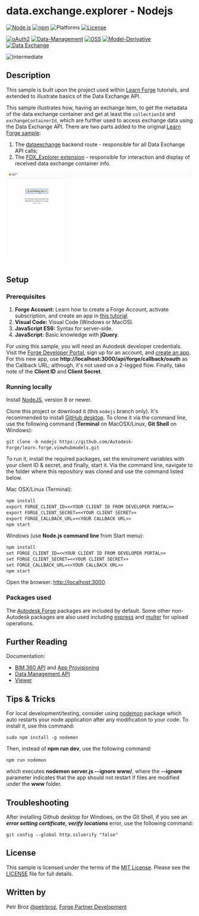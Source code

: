 # data.exchange.explorer - Nodejs

[![Node.js](https://img.shields.io/badge/Node.js-8.0-blue.svg)](https://nodejs.org/)
[![npm](https://img.shields.io/badge/npm-4.0-blue.svg)](https://www.npmjs.com/)
![Platforms](https://img.shields.io/badge/platform-windows%20%7C%20osx%20%7C%20linux-lightgray.svg)
[![License](http://img.shields.io/:license-mit-blue.svg)](http://opensource.org/licenses/MIT)

[![oAuth2](https://img.shields.io/badge/oAuth2-v1-green.svg)](http://developer.autodesk.com/)
[![Data-Management](https://img.shields.io/badge/Data%20Management-v1-green.svg)](http://developer.autodesk.com/)
[![OSS](https://img.shields.io/badge/OSS-v2-green.svg)](http://developer.autodesk.com/)
[![Model-Derivative](https://img.shields.io/badge/Model%20Derivative-v2-green.svg)](http://developer.autodesk.com/)
[![Data Exchange](https://img.shields.io/badge/Data%20Exchange-Beta-orange)](http://developer.autodesk.com/)

![Intermediate](https://img.shields.io/badge/Level-Intermediate-orange.svg)

## Description

This sample is built upon the project used within [Learn Forge](http://learnforge.autodesk.io) tutorials, and extended to illustrate basics of the Data Exchange API.

This sample illustrates how, having an exchange item, to get the metadata of the data exchange container and get at least the `collectionId` and `exchangeContainerId`, which are further used to access exchange data using the Data Exchange API. 
There are two parts added to the original [Learn Forge sample](http://learnforge.autodesk.io): 

1. The [dataexchange](./routes/dataexchange.js) backend route - responsible for all Data Exchange API calls;
2. The [FDX_Explorer extension](public/js/fdx_explorer.js) - responsible for interaction and display of received data exchange container info.

![](./img/video.gif)

## Setup

### Prerequisites

1. **Forge Account:** Learn how to create a Forge Account, activate subscription, and create an app in [this tutorial](http://learnforge.autodesk.io/#/account/). 
2. **Visual Code:** Visual Code (Windows or MacOS).
3. **JavaScript ES6:** Syntax for server-side.
4. **JavaScript:** Basic knowledge with **jQuery**.


For using this sample, you will need an Autodesk developer credentials. Visit the [Forge Developer Portal](https://developer.autodesk.com), sign up for an account, and [create an app](https://developer.autodesk.com/myapps/create). For this new app, use **http://localhost:3000/api/forge/callback/oauth** as the Callback URL; although, it's not used on a 2-legged flow. Finally, take note of the **Client ID** and **Client Secret**.

### Running locally

Install [NodeJS](https://nodejs.org), version 8 or newer.

Clone this project or download it (this `nodejs` branch only). It's recommended to install [GitHub desktop](https://desktop.github.com/). To clone it via the command line, use the following command (**Terminal** on MacOSX/Linux, **Git Shell** on Windows):

    git clone -b nodejs https://github.com/Autodesk-Forge/learn.forge.viewhubmodels.git

To run it, install the required packages, set the enviroment variables with your client ID & secret, and finally, start it. Via the command line, navigate to the folder where this repository was cloned and use the command listed below.

Mac OSX/Linux (Terminal):

    npm install
    export FORGE_CLIENT_ID=<<YOUR CLIENT ID FROM DEVELOPER PORTAL>>
    export FORGE_CLIENT_SECRET=<<YOUR CLIENT SECRET>>
    export FORGE_CALLBACK_URL=<<YOUR CALLBACK URL>>
    npm start

Windows (use **Node.js command line** from Start menu):

    npm install
    set FORGE_CLIENT_ID=<<YOUR CLIENT ID FROM DEVELOPER PORTAL>>
    set FORGE_CLIENT_SECRET=<<YOUR CLIENT SECRET>>
    set FORGE_CALLBACK_URL=<<YOUR CALLBACK URL>>
    npm start

Open the browser: [http://localhost:3000](http://localhost:3000).

### Packages used

The [Autodesk Forge](https://www.npmjs.com/package/forge-apis) packages are included by default. Some other non-Autodesk packages are also used including [express](https://www.npmjs.com/package/express) and [multer](https://www.npmjs.com/package/multer) for upload operations.

## Further Reading

Documentation:

- [BIM 360 API](https://developer.autodesk.com/en/docs/bim360/v1/overview/) and [App Provisioning](https://forge.autodesk.com/blog/bim-360-docs-provisioning-forge-apps)
- [Data Management API](https://developer.autodesk.com/en/docs/data/v2/overview/)
- [Viewer](https://developer.autodesk.com/en/docs/viewer/v6)

## Tips & Tricks

For local development/testing, consider using [nodemon](https://www.npmjs.com/package/nodemon) package which auto restarts your node application after any modification to your code. To install it, use this command:

    sudo npm install -g nodemon

Then, instead of **npm run dev**, use the following command:

    npm run nodemon

which executes **nodemon server.js --ignore www/**, where the **--ignore** parameter indicates that the app should not restart if files are modified under the **www** folder.

## Troubleshooting

After installing Github desktop for Windows, on the Git Shell, if you see an ***error setting certificate, verify locations*** error, use the following command:

    git config --global http.sslverify "false"

## License

This sample is licensed under the terms of the [MIT License](http://opensource.org/licenses/MIT). Please see the [LICENSE](LICENSE) file for full details.

## Written by

Petr Broz [@petrbroz](https://twitter.com/petrbroz), [Forge Partner Development](http://forge.autodesk.com)
